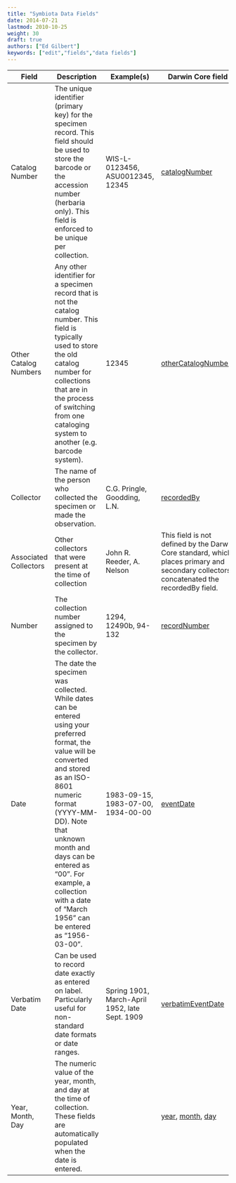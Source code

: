 ```yaml
---
title: "Symbiota Data Fields"
date: 2014-07-21
lastmod: 2010-10-25
weight: 30
draft: true
authors: ["Ed Gilbert"]
keywords: ["edit","fields","data fields"]
---
```



| Field                 | Description                                                                                                                                                                                                                                                                                                                            | Example(s)                                     | Darwin Core field                                                                                                                                          |
|-----------------------|----------------------------------------------------------------------------------------------------------------------------------------------------------------------------------------------------------------------------------------------------------------------------------------------------------------------------------------|------------------------------------------------|------------------------------------------------------------------------------------------------------------------------------------------------------------|
| Catalog Number        | The unique identifier (primary key) for the specimen record. This field   should be used to store the barcode or the accession number (herbaria only).   This field is enforced to be unique per collection.                                                                                                                           | WIS-L-0123456, ASU0012345, 12345               | [catalogNumber](https://dwc.tdwg.org/terms/#dwc:catalogNumber)                                                                                             |
| Other Catalog Numbers | Any other identifier for a specimen record that is not the catalog   number. This field is typically used to store the old catalog number for   collections that are in the process of switching from one cataloging system   to another (e.g. barcode system).                                                                        | 12345                                          | [otherCatalogNumbers](https://dwc.tdwg.org/term/#dwc:otherCatalogNumbers)                                                                                  |
| Collector             | The name of the person who collected the specimen or made the   observation.                                                                                                                                                                                                                                                           | C.G. Pringle, Goodding, L.N.                   | [recordedBy](https://dwc.tdwg.org/term/#dwc:recordedBy)                                                                                                    |
| Associated Collectors | Other collectors that were present at the time of collection                                                                                                                                                                                                                                                                           | John R. Reeder, A. Nelson                      | This field is not defined by the Darwin Core standard, which places   primary and secondary collectors concatenated the recordedBy field.                  |
| Number                | The collection number assigned to the specimen by the collector.                                                                                                                                                                                                                                                                       | 1294, 12490b, 94-132                           | [recordNumber](https://dwc.tdwg.org/term/#dwc:recordNumber)                                                                                                |
| Date                  | The date the specimen was collected. While dates can be entered using   your preferred format, the value will be converted and stored as an ISO-8601   numeric format (YYYY-MM-DD). Note that unknown month and days can be entered   as “00”. For example, a collection with a date of “March 1956” can be entered   as “1956-03-00”. | 1983-09-15, 1983-07-00, 1934-00-00             | [eventDate](https://dwc.tdwg.org/term/#dwc:eventDate)                                                                                                      |
| Verbatim Date         | Can be used to record date exactly as entered on label. Particularly   useful for non-standard date formats or date ranges.                                                                                                                                                                                                            | Spring 1901, March-April 1952, late Sept. 1909 | [verbatimEventDate](https://dwc.tdwg.org/term/#dwc:verbatimEventDate)                                                                                      |
| Year, Month, Day      | The numeric value of the year,   month, and day at the time of collection. These fields are automatically   populated when the date is entered.                                                                                                                                                                                        |                                                | [year](http://rs.tdwg.org/dwc/terms/index.htm#year),   [month](https://dwc.tdwg.org/terms/#dwc:month),   [day](http://rs.tdwg.org/dwc/terms/index.htm#day) |
